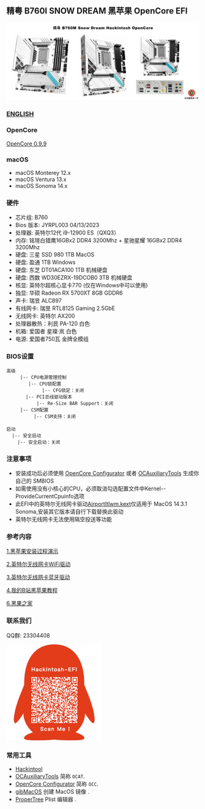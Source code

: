 ## 精粤 B760I SNOW DREAM 黑苹果 OpenCore EFI

![image](ScreenShot/JINGYUEB760M.jpg)

### [ENGLISH](README.EN.md)

### OpenCore

[OpenCore 0.9.9](https://github.com/acidanthera/OpenCorePkg)

### macOS

- macOS Monterey 12.x
- macOS Ventura    13.x
- macOS Sonoma   14.x

### 硬件

- 芯片组: B760
- Bios 版本: JYRPL003 04/13/2023
- 处理器: 英特尔12代 i9-12900 ES（QXQ3）
- 内存: 铭瑄白猎鹰16GBx2 DDR4 3200Mhz + 星驰星耀 16GBx2 DDR4 3200Mhz
- 硬盘: 三星 SSD 980 1TB MacOS
- 硬盘: 盈通 1TB Windows
- 硬盘: 东芝 DT01ACA100 1TB 机械硬盘
- 硬盘: 西数 WD30EZRX-19DCOB0 3TB 机械硬盘
- 核显: 英特尔超核心显卡770 (仅在Windows中可以使用)
- 独显: 华硕 Radeon RX 5700XT 8GB GDDR6
- 声卡: 瑞昱 ALC897
- 有线网卡:  瑞昱 RTL8125 Gaming 2.5GbE
- 无线网卡: 英特尔 AX200
- 处理器散热：利民 PA-120 白色
- 机箱:  爱国者 星璨·岚 白色
- 电源:  爱国者750瓦 金牌全模组

### BIOS设置

```
高级
     |-- CPU电源管理控制
        |-- CPU锁配置
	         |-- CFG锁定：关闭
	   |-- PCI总线驱动版本     
	       |-- Re-Size BAR Support：关闭
     |-- CSM配置
	      |-- CSM支持：关闭
		
启动
  |-- 安全启动
    |-- 安全启动：关闭
```

### 注意事项

 - 安装成功后必须使用 [OpenCore Configurator](https://mackie100projects.altervista.org/opencore-configurator/) 或者 [OCAuxiliaryTools](https://github.com/ic005k/OCAuxiliaryTools) 生成你自己的 SMBIOS
 - 如需使用没有小核心的CPU，必须取消勾选配置文件中Kernel--ProvideCurrentCpuinfo选项
 - 此EFI中的英特尔无线网卡驱动[AirportItlwm.kext](https://github.com/OpenIntelWireless/itlwm/releases)仅适用于 MacOS 14.3.1 Sonoma,安装其它版本请自行下载替换此驱动
 - 英特尔无线网卡无法使用隔空投送等功能

### 参考内容

[1.黑苹果安装过程演示](https://hackintosh.club/d/10000060)

[2.英特尔无线网卡WiFi驱动](https://hackintosh.club/d/10000015)

[3.英特尔无线网卡蓝牙驱动](https://hackintosh.club/d/10000017)

[4.我的B站黑苹果教程](https://space.bilibili.com/244390800/video)

[6.黑果之家](https://hackintosh.club)


### 联系我们

QQ群: 23304408

![image](ScreenShot/QRCode.png)



### 常用工具

- [Hackintool](https://github.com/headkaze/Hackintool)
- [OCAuxiliaryTools](https://github.com/ic005k/OCAuxiliaryTools) 简称 `OCAT`.
- [OpenCore Configurator](https://mackie100projects.altervista.org/opencore-configurator/) 简称 `OCC`.
- [gibMacOS](https://github.com/corpnewt/gibMacOS) 创建 MacOS 镜像 .
- [ProperTree](https://github.com/corpnewt/ProperTree) Plist 编辑器 .